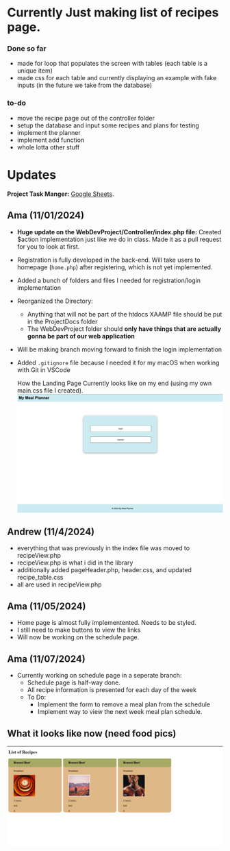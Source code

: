 # Currently Just making list of recipes page. 
### Done so far
- made for loop that populates the screen with tables (each table is a unique item)
- made css for each table and currently displaying an example with fake inputs (in the future we take from the database)

### to-do
- move the recipe page out of the controller folder
- setup the database and input some recipes and plans for testing
- implement the planner
- implement add function
- whole lotta other stuff

# Updates
**Project Task Manger:** [Google Sheets](https://docs.google.com/spreadsheets/d/1Z7VhM-vTWlsauJfi8g3YPr1uVNYuFAaF5FlJcw7KtQQ/edit?usp=sharing).
## Ama (11/01/2024)
- **Huge update on the WebDevProject/Controller/index.php file:** Created $action implementation just like we do in class. Made it as a pull request for you to look at first.
- Registration is fully developed in the back-end. Will take users to homepage (`home.php`) after registering, which is not yet implemented.
- Added a bunch of folders and files I needed for registration/login implementation
- Reorganized the Directory:
  - Anything that will not be part of the htdocs XAAMP file should be put in the ProjectDocs folder
  - The WebDevProject folder should **only have things that are actually gonna be part of our web application**
- Will be making branch moving forward to finish the login implementation
- Added `.gitignore` file because I needed it for my macOS when working with Git in VSCode

  How the Landing Page Currently looks like on my end (using my own main.css file I created). 
  <img src="https://github.com/ZTurtle/WebDev/blob/main/ProjectDocs/LandingPage.png?raw=true" alt="Landing Page" width="500" />
## Andrew (11/4/2024)
- everything that was previously in the index file was moved to recipeView.php
- recipeView.php is what i did in the library
- additionally added pageHeader.php, header.css, and updated recipe_table.css
- all are used in recipeView.php

## Ama (11/05/2024)
- Home page is almost fully implementented. Needs to be styled.
- I still need to make buttons to view the links
- Will now be working on the schedule page.

## Ama (11/07/2024) 
- Currently working on schedule page in a seperate branch:
  - Schedule page is half-way done.
  - All recipe information is presented for each day of the week
  - To Do:
      - Implement the form to remove a meal plan from the schedule
      - Implement way to view the next week meal plan schedule.



## What it looks like now (need food pics) 
![Screenshot](https://github.com/ZTurtle/WebDev/blob/main/ProjectDocs/Screenshot_5.png?raw=true)
